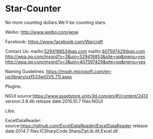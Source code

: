# Star-Counter
 No more counting dollars.We'll be counting stars.

Weibo:
http://www.weibo.com/wow

Facebook:
https://www.facebook.com/Warcraft

Contact Us:
mailto:529419853@qq.com
mailto:407597429@qq.com
http://wpa.qq.com/msgrd?v=3&uin=529419853&site=qq&menu=yes
http://wpa.qq.com/msgrd?v=3&uin=407597429&site=qq&menu=yes


Naming Guidelines:
https://msdn.microsoft.com/en-us/library/xzf533w0(VS.71).aspx

Plugins:

NGUI
source:https://www.assetstore.unity3d.com/en/#!/content/2413
version:3.9.4b
release date:2015.10.7
files:NGUI


Libs:

ExcelDataReader:
source:https://github.com/ExcelDataReader/ExcelDataReader
release date:2014.7
files:ICSharpCode.SharpZipLib.dll,Excel.dll


